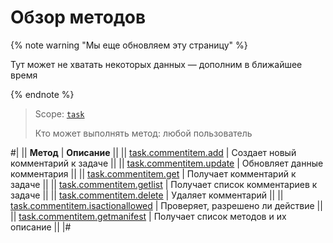 # Обзор методов
{% note warning "Мы еще обновляем эту страницу" %}

Тут может не хватать некоторых данных — дополним в ближайшее время

{% endnote %}

> Scope: [`task`](../../scopes/permissions.md)
>
> Кто может выполнять метод: любой пользователь

#|
|| **Метод** | **Описание** ||
|| [task.commentitem.add](./task-comment-item-add.md) | Создает новый комментарий к задаче ||
|| [task.commentitem.update](./task-comment-item-update.md) | Обновляет данные комментария ||
|| [task.commentitem.get](./task-comment-item-get.md) | Получает комментарий к задаче ||
|| [task.commentitem.getlist](./task-comment-item-get-list.md) | Получает список комментариев к задаче ||
|| [task.commentitem.delete](./task-comment-item-delete.md) | Удаляет комментарий ||
|| [task.commentitem.isactionallowed](./task-comment-item-is-action-allowed.md) | Проверяет, разрешено ли действие ||
|| [task.commentitem.getmanifest](./task-comment-item-get-manifest.md) | Получает список методов и их описание ||
|#